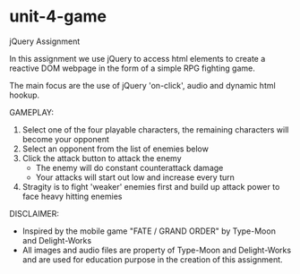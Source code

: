 # unit-4-game
jQuery Assignment

In this assignment we use jQuery to access html elements to create a reactive DOM webpage in the form of a simple RPG fighting game.

The main focus are the use of jQuery 'on-click', audio and dynamic html hookup.

GAMEPLAY:
1) Select one of the four playable characters, the remaining characters will become your opponent
2) Select an opponent from the list of enemies below
3) Click the attack button to attack the enemy
    - The enemy will do constant counterattack damage
    - Your attacks will start out low and increase every turn
4) Stragity is to fight 'weaker' enemies first and build up attack power to face heavy hitting enemies

DISCLAIMER:
- Inspired by the mobile game "FATE / GRAND ORDER" by Type-Moon and Delight-Works
- All images and audio files are property of Type-Moon and Delight-Works and are used for education purpose in the creation of this assignment.